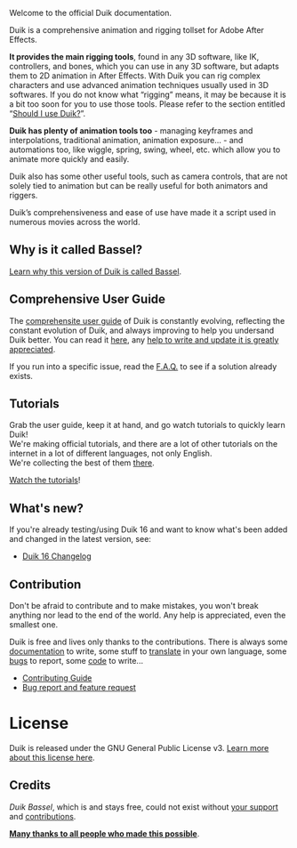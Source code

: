 Welcome to the official Duik documentation.

Duik is a comprehensive animation and rigging tollset for Adobe After Effects.

**It provides the main rigging tools**, found in any 3D software, like IK, controllers, and bones, which you can use in any 3D software, but adapts them to 2D animation in After Effects. With Duik you can rig complex characters and use advanced animation techniques usually used in 3D softwares.
If you do not know what “rigging” means, it may be because it is a bit too soon for you to use those tools. Please refer to the section entitled “[Should I use Duik?](duik-user-guide.md)”.

**Duik has plenty of animation tools too** - managing keyframes and interpolations, traditional animation, animation exposure… - and automations too, like wiggle, spring, swing, wheel, etc. which allow you to animate more quickly and easily.

Duik also has some other useful tools, such as camera controls, that are not solely tied to animation but can be really useful for both animators and riggers.

Duik’s comprehensiveness and ease of use have made it a script used in numerous movies across the world.

## Why is it called Bassel?

[Learn why this version of Duik is called Bassel](bassel.md).

## Comprehensive User Guide

The [comprehensite user guide](duik-user-guide.md) of Duik is constantly evolving, reflecting the constant evolution of Duik, and always improving to help you undersand Duik better. You can read it [here](duik-user-guide.md), any [help to write and update it is greatly appreciated](index.md).

If you run into a specific issue, read the [F.A.Q.](duik-faq.md) to see if a solution already exists.

## Tutorials

Grab the user guide, keep it at hand, and go watch tutorials to quickly learn Duik!  
We're making official tutorials, and there are a lot of other tutorials on the internet in a lot of different languages, not only English.  
We're collecting  the best of them [there](tutorials.md).

[Watch the tutorials](tutorials.md)!

## What's new?

If you're already testing/using Duik 16 and want to know what's been added and changed in the latest version, see:

- [Duik 16 Changelog](duik-16-changelog.md)

## Contribution

Don't be afraid to contribute and to make mistakes, you won't break anything nor lead to the end of the world. Any help is appreciated, even the smallest one.

Duik is free and lives only thanks to the contributions. There is always some [documentation](../../documentation) to write, some stuff to [translate](../../translation) in your own language, some [bugs](../../Bug-Report-&-Feature-Request) to report, some [code](../../code-guidelines) to write...

- [Contributing Guide](../../contributing-guide)
- [Bug report and feature request](../../bug-report-&-feature-request)

# License

Duik is released under the GNU General Public License v3. [Learn more about this license here](../../license).

## Credits

*Duik Bassel*, which is and stays free, could not exist without [your support](../../donation) and [contributions](../../contributing-guide).

[**Many thanks to all people who made this possible**](../../credits).
